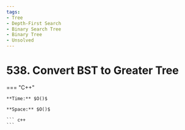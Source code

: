 ```yaml
---
tags:
- Tree
- Depth-First Search
- Binary Search Tree
- Binary Tree
- Unsolved
---
```



# 538. Convert BST to Greater Tree

=== "C++"

    **Time:** $O()$

    **Space:** $O()$

    ``` c++
    ```